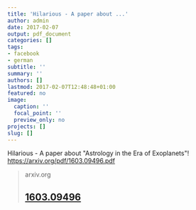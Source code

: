 ```yaml
---
title: 'Hilarious - A paper about ...'
author: admin
date: 2017-02-07
output: pdf_document
categories: []
tags:
- facebook
- german
subtitle: ''
summary: ''
authors: []
lastmod: 2017-02-07T12:48:48+01:00
featured: no
image:
  caption: ''
  focal_point: ''
  preview_only: no
projects: []
slug: []
---
```

Hilarious - A paper about "Astrology in the Era of Exoplanets"! https://arxiv.org/pdf/1603.09496.pdf
> arxiv.org
> ## [1603.09496](https://arxiv.org/pdf/1603.09496.pdf)
>


